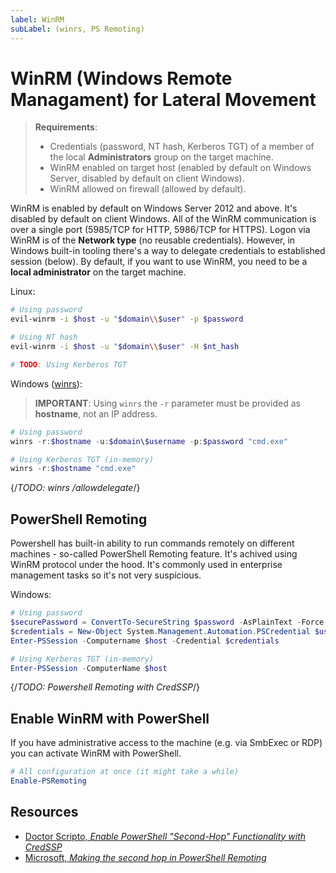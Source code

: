 ```yaml
---
label: WinRM
subLabel: (winrs, PS Remoting)  
---
```


# WinRM (Windows Remote Managament) for Lateral Movement

> **Requirements**:
>
> * Credentials (password, NT hash, Kerberos TGT) of a member of the local **Administrators** group on the target machine.
> * WinRM enabled on target host (enabled by default on Windows Server, disabled by default on client Windows).
> * WinRM allowed on firewall (allowed by default).

WinRM is enabled by default on Windows Server 2012 and above. It's disabled by default on client Windows. All of the WinRM communication is over a single port (5985/TCP for HTTP, 5986/TCP for HTTPS).  Logon via WinRM is of the **Network type** (no reusable credentials). However, in Windows built-in tooling there's a way to delegate credentials to established session (below). By default, if you want to use WinRM, you need to be a **local administrator** on the target machine.

Linux:

```bash
# Using password
evil-winrm -i $host -u "$domain\\$user" -p $password

# Using NT hash
evil-winrm -i $host -u "$domain\\$user" -H $nt_hash

# TODO: Using Kerberos TGT
```

Windows ([winrs](https://learn.microsoft.com/en-us/windows-server/administration/windows-commands/winrs)):

> **IMPORTANT**: Using `winrs` the `-r` parameter must be provided as **hostname**, not an IP address.  

```powershell
# Using password
winrs -r:$hostname -u:$domain\$username -p:$password "cmd.exe"

# Using Kerberos TGT (in-memory)
winrs -r:$hostname "cmd.exe"
```

{/*TODO: winrs /allowdelegate*/}

## PowerShell Remoting

Powershell has built-in ability to run commands remotely on different machines - so-called PowerShell Remoting feature. It's achived using WinRM protocol under the hood. It's commonly used in enterprise management tasks so it's not very suspicious.

Windows:

```powershell
# Using password
$securePassword = ConvertTo-SecureString $password -AsPlainText -Force;
$credentials = New-Object System.Management.Automation.PSCredential $username, $securePassword;
Enter-PSSession -Computername $host -Credential $credentials

# Using Kerberos TGT (in-memory)
Enter-PSSession -ComputerName $host
```

{/*TODO: Powershell Remoting with CredSSP*/}

## Enable WinRM with PowerShell

If you have administrative access to the machine (e.g. via SmbExec or RDP) you can activate WinRM with PowerShell.

```powershell
# All configuration at once (it might take a while)
Enable-PSRemoting
```

## Resources

* [Doctor Scripto, *Enable PowerShell "Second-Hop" Functionality with CredSSP*](https://devblogs.microsoft.com/scripting/enable-powershell-second-hop-functionality-with-credssp/)
* [Microsoft, *Making the second hop in PowerShell Remoting*](https://learn.microsoft.com/en-us/powershell/scripting/learn/remoting/ps-remoting-second-hop?view=powershell-7.4)
